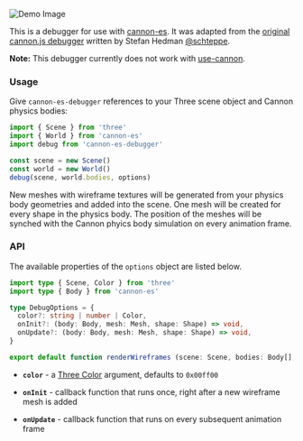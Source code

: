 ![Demo Image](https://i.imgur.com/2Bf8KfJ.png)


This is a debugger for use with [cannon-es](https://github.com/react-spring/cannon-es). It was adapted from the [original cannon.js debugger](https://github.com/schteppe/cannon.js/blob/master/tools/threejs/CannonDebugRenderer.js) written by Stefan Hedman [@schteppe](https://github.com/schteppe).

**Note:** This debugger currently does not work with [use-cannon](https://github.com/react-spring/use-cannon).



### Usage

Give `cannon-es-debugger` references to your Three scene object and Cannon physics bodies:

```js
import { Scene } from 'three'
import { World } from 'cannon-es'
import debug from 'cannon-es-debugger'

const scene = new Scene()
const world = new World()
debug(scene, world.bodies, options)
```

New meshes with wireframe textures will be generated from your physics body geometries and added into the scene. One mesh will be created for every shape in the physics body. The position of the meshes will be synched with the Cannon phyics body simulation on every animation frame.



### API

The available properties of the `options` object are listed below.

```typescript
import type { Scene, Color } from 'three'
import type { Body } from 'cannon-es'

type DebugOptions = {
  color?: string | number | Color,
  onInit?: (body: Body, mesh: Mesh, shape: Shape) => void,
  onUpdate?: (body: Body, mesh: Mesh, shape: Shape) => void,
}

export default function renderWireframes (scene: Scene, bodies: Body[], options: DebugOptions) {}
```

* **`color`** - a [Three Color](https://threejs.org/docs/#api/en/math/Color) argument, defaults to `0x00ff00`

* **`onInit`** - callback function that runs once, right after a new wireframe mesh is added

* **`onUpdate`** - callback function that runs on every subsequent animation frame